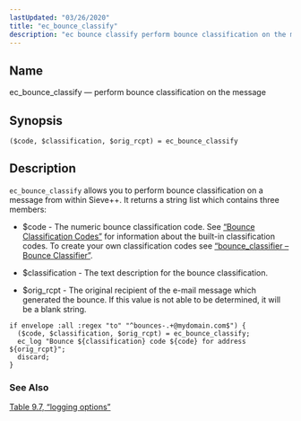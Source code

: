 ```yaml
---
lastUpdated: "03/26/2020"
title: "ec_bounce_classify"
description: "ec bounce classify perform bounce classification on the message code classification orig rcpt ec bounce classify ec bounce classify allows you to perform bounce classification on a message from within Sieve It returns a string list which contains three members code The numeric bounce classification code See Section E 2..."
---
```


<a name="sieve.ref.ec_bounce_classify"></a> 
## Name

ec_bounce_classify — perform bounce classification on the message

## Synopsis

`($code, $classification, $orig_rcpt) = ec_bounce_classify`

<a name="idp29208720"></a> 
## Description

`ec_bounce_classify` allows you to perform bounce classification on a message from within Sieve++. It returns a string list which contains three members:

*   $code - The numeric bounce classification code. See [“Bounce Classification Codes”](/momentum/3/3-reference/3-reference-bounce-logger-classification-codes) for information about the built-in classification codes. To create your own classification codes see [“bounce_classifier – Bounce Classifier”](/momentum/3/3-reference/modules-bounce-classifier).

*   $classification - The text description for the bounce classification.

*   $orig_rcpt - The original recipient of the e-mail message which generated the bounce. If this value is not able to be determined, it will be a blank string.

<a name="example.ec_bounce_classify"></a> 


```
if envelope :all :regex "to" "^bounces-.+@mydomain.com$") {
  ($code, $classification, $orig_rcpt) = ec_bounce_classify;
  ec_log "Bounce ${classification} code ${code} for address ${orig_rcpt}";
  discard;
}
```

<a name="idp29217648"></a> 
### See Also

[Table 9.7, “logging options”](/momentum/3/3-reference/options-summary#logging-options-table)